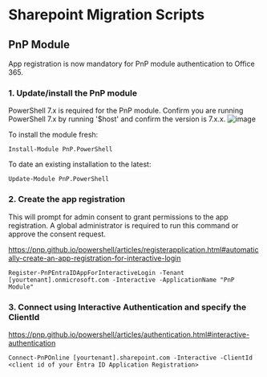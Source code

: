 # Sharepoint Migration Scripts

## PnP Module

App registration is now mandatory for PnP module authentication to Office 365.

### 1. Update/install the PnP module

PowerShell 7.x is required for the PnP module. Confirm you are running PowerShell 7.x by running '$host' and confirm the version is 7.x.x.
![image](https://github.com/user-attachments/assets/b58672d0-d3fd-4bfd-9be1-25efac138779)

To install the module fresh:
```
Install-Module PnP.PowerShell
```

To date an existing installation to the latest:
```
Update-Module PnP.PowerShell
```

### 2. Create the app registration

This will prompt for admin consent to grant permissions to the app registration. A global administrator is required to run this command or approve the consent request.

https://pnp.github.io/powershell/articles/registerapplication.html#automatically-create-an-app-registration-for-interactive-login

```
Register-PnPEntraIDAppForInteractiveLogin -Tenant [yourtenant].onmicrosoft.com -Interactive -ApplicationName "PnP Module" 
```

### 3. Connect using Interactive Authentication and specify the ClientId

https://pnp.github.io/powershell/articles/authentication.html#interactive-authentication

```
Connect-PnPOnline [yourtenant].sharepoint.com -Interactive -ClientId <client id of your Entra ID Application Registration>
```

